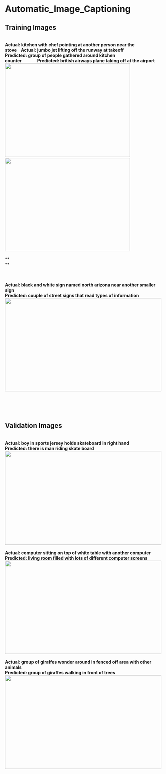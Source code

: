 # Automatic_Image_Captioning

## Training Images
<br>**Actual: kitchen with chef pointing at another person near the stove&nbsp;&nbsp;&nbsp;&nbsp;Actual: jumbo jet lifting off the runway at takeoff**
<br>**Predicted: group of people gathered around kitchen counter&nbsp;&nbsp;&nbsp;&nbsp;&nbsp;&nbsp;&nbsp;&nbsp;&nbsp;&nbsp;&nbsp;&nbsp;&nbsp;&nbsp;&nbsp;Predicted: british airways plane taking off at the airport**
<br>
<img src= https://user-images.githubusercontent.com/30891813/49959423-84ba0a80-ff33-11e8-8729-2dab72b1d581.jpg width="400" height="300" />&nbsp;&nbsp;&nbsp;&nbsp;&nbsp;&nbsp;&nbsp;&nbsp;&nbsp;&nbsp;&nbsp;&nbsp;&nbsp;&nbsp;&nbsp;&nbsp;&nbsp;&nbsp;&nbsp;&nbsp;&nbsp;&nbsp;&nbsp;&nbsp;<img src= https://user-images.githubusercontent.com/30891813/49959445-956a8080-ff33-11e8-902a-8dc2de02bf8e.jpg width="400" height="300" />
<br><br>**
<br>**
<br>

<br><br>**Actual: black and white sign named north arizona near another smaller sign
<br>Predicted: couple of street signs that read types of information**
<br>
<img src= https://user-images.githubusercontent.com/30891813/49959517-c945a600-ff33-11e8-9352-b643f95e40e5.jpg width="500" height="300" />
<br>
<br>
<br>
<br>
<br>
## Validation Images
<br>**Actual: boy in sports jersey holds skateboard in right hand
<br>Predicted: there is man riding skate board**
<br>
<img src= https://user-images.githubusercontent.com/30891813/49959552-dc587600-ff33-11e8-87d5-f63fe0e1a86c.jpg width="500" height="300" />
<br><br>**Actual:    computer sitting on top of white table with another computer
<br>Predicted:  living room filled with lots of different computer screens**
<br>
<img src= https://user-images.githubusercontent.com/30891813/49959564-e8dcce80-ff33-11e8-8405-2e8abdd2a870.jpg width="500" height="300" />
<br><br>**Actual: group of giraffes wonder around in fenced off area with other animals
<br>Predicted:  group of giraffes walking in front of trees**
<br>
<img src= https://user-images.githubusercontent.com/30891813/49959578-f72aea80-ff33-11e8-85d3-5b1a0da35e11.jpg width="500" height="300" />

